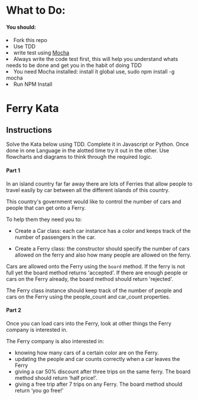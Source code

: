<h1>What to Do:</h1>
<h4>You should:</h4>
<li>Fork this repo</li>
<li>Use TDD</li>
<li>write test using <a href="https://webapplog.com/tdd/">Mocha</a></li>
<li>Always write the code test first, this will help you understand whats needs to be done and get you in the habit of doing TDD</li>
<li>You need Mocha installed: install it global use, sudo npm install -g mocha</li>
<li font-family:"italic">Run NPM Install</li>
<h1>Ferry Kata</h1>

<h2> Instructions</h2>

Solve the Kata below using TDD. Complete it in Javascript or Python. Once done in one Language in the alotted time try it out in the other. Use flowcharts and diagrams to think through the required logic.

<h4> Part 1</h4>

In an island country far far away there are lots of Ferries that allow people to travel easily by car between all the different islands of this country.

This country's government would like to control the number of cars and people that can get onto a Ferry.

To help them they need you to:

* Create a Car class: each car instance has a color and keeps track of the number of passengers in the car.

* Create a Ferry class: the constructor should specify the number of cars allowed on the ferry and also how many people are allowed on the ferry. 

Cars are allowed onto the Ferry using the `board` method. If the ferry is not full yet the 
board method returns 'accepted'. If there are enough people or cars on the Ferry already, the board method should return 'rejected'.

The Ferry class instance should keep track of the number of people and cars on the Ferry using the people_count and car_count properties.

<h4> Part 2</h4>

Once you can load cars into the Ferry, look at other things the Ferry company is interested in.

The Ferry company is also interested in:
* knowing how many cars of a certain color are on the Ferry. 
* updating the people and car counts correctly when a car leaves the Ferry
* giving a car 50% discount after three trips on the same ferry. The board method should return ‘half price!’.
* giving a free trip after 7 trips on any Ferry. The board method should return ‘you go free!’
